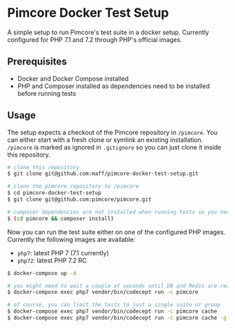 # Pimcore Docker Test Setup

A simple setup to run Pimcore's test suite in a docker setup. Currently configured for PHP 7.1 and 7.2 through PHP's official
images.

## Prerequisites

* Docker and Docker Compose installed
* PHP and Composer installed as dependencies need to be installed before running tests

## Usage

The setup expects a checkout of the Pimcore repository in `/pimcore`. You can either start with a fresh clone or symlink
an existing installation. `/pimcore` is marked as ignored in `.gitignore` so you can just clone it inside this repository.

```bash
# clone this repository
$ git clone git@github.com:maff/pimcore-docker-test-setup.git

# clone the pimcore repository to /pimcore
$ cd pimcore-docker-test-setup
$ git clone git@github.com:pimcore/pimcore.git

# composer dependencies are not installed when running tests so you need to do it before running tests
$ (cd pimcore && composer install)
```

Now you can run the test suite either on one of the configured PHP images. Currently the following images are available:

* `php7`: latest PHP 7 (7.1 currently)
* `php72`: latest PHP 7.2 RC

```bash
$ docker-compose up -d

# you might need to wait a couple of seconds until DB and Redis are ready
$ docker-compose exec php7 vendor/bin/codecept run -c pimcore

# of course, you can limit the tests to just a single suite or group
$ docker-compose exec php7 vendor/bin/codecept run -c pimcore cache
$ docker-compose exec php7 vendor/bin/codecept run -c pimcore cache -g cache.core.redis
``` 
